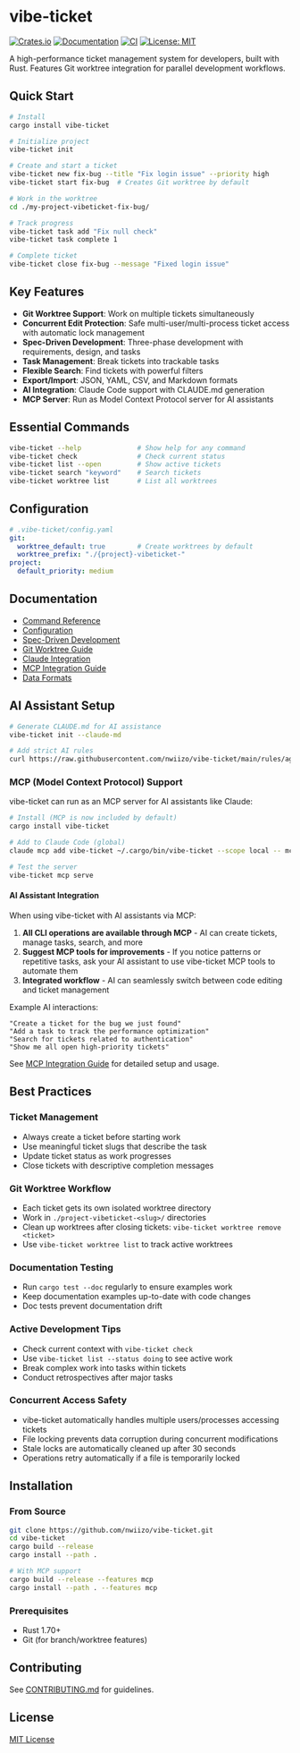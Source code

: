 # vibe-ticket

[![Crates.io](https://img.shields.io/crates/v/vibe-ticket.svg)](https://crates.io/crates/vibe-ticket)
[![Documentation](https://docs.rs/vibe-ticket/badge.svg)](https://docs.rs/vibe-ticket)
[![CI](https://github.com/nwiizo/vibe-ticket/workflows/CI/badge.svg)](https://github.com/nwiizo/vibe-ticket/actions)
[![License: MIT](https://img.shields.io/badge/License-MIT-yellow.svg)](https://opensource.org/licenses/MIT)

A high-performance ticket management system for developers, built with Rust. Features Git worktree integration for parallel development workflows.

## Quick Start

```bash
# Install
cargo install vibe-ticket

# Initialize project
vibe-ticket init

# Create and start a ticket
vibe-ticket new fix-bug --title "Fix login issue" --priority high
vibe-ticket start fix-bug  # Creates Git worktree by default

# Work in the worktree
cd ./my-project-vibeticket-fix-bug/

# Track progress
vibe-ticket task add "Fix null check"
vibe-ticket task complete 1

# Complete ticket
vibe-ticket close fix-bug --message "Fixed login issue"
```

## Key Features

- **Git Worktree Support**: Work on multiple tickets simultaneously
- **Concurrent Edit Protection**: Safe multi-user/multi-process ticket access with automatic lock management
- **Spec-Driven Development**: Three-phase development with requirements, design, and tasks
- **Task Management**: Break tickets into trackable tasks
- **Flexible Search**: Find tickets with powerful filters
- **Export/Import**: JSON, YAML, CSV, and Markdown formats
- **AI Integration**: Claude Code support with CLAUDE.md generation
- **MCP Server**: Run as Model Context Protocol server for AI assistants

## Essential Commands

```bash
vibe-ticket --help              # Show help for any command
vibe-ticket check               # Check current status
vibe-ticket list --open         # Show active tickets
vibe-ticket search "keyword"    # Search tickets
vibe-ticket worktree list       # List all worktrees
```

## Configuration

```yaml
# .vibe-ticket/config.yaml
git:
  worktree_default: true        # Create worktrees by default
  worktree_prefix: "./{project}-vibeticket-"
project:
  default_priority: medium
```

## Documentation

- [Command Reference](docs/commands.md)
- [Configuration](docs/configuration.md)
- [Spec-Driven Development](docs/spec-driven-development.md)
- [Git Worktree Guide](docs/git-worktree.md)
- [Claude Integration](docs/claude-integration.md)
- [MCP Integration Guide](docs/mcp-guide.md)
- [Data Formats](docs/data-formats.md)

## AI Assistant Setup

```bash
# Generate CLAUDE.md for AI assistance
vibe-ticket init --claude-md

# Add strict AI rules
curl https://raw.githubusercontent.com/nwiizo/vibe-ticket/main/rules/agent.md >> CLAUDE.md
```

### MCP (Model Context Protocol) Support

vibe-ticket can run as an MCP server for AI assistants like Claude:

```bash
# Install (MCP is now included by default)
cargo install vibe-ticket

# Add to Claude Code (global)
claude mcp add vibe-ticket ~/.cargo/bin/vibe-ticket --scope local -- mcp serve

# Test the server
vibe-ticket mcp serve
```

#### AI Assistant Integration

When using vibe-ticket with AI assistants via MCP:

1. **All CLI operations are available through MCP** - AI can create tickets, manage tasks, search, and more
2. **Suggest MCP tools for improvements** - If you notice patterns or repetitive tasks, ask your AI assistant to use vibe-ticket MCP tools to automate them
3. **Integrated workflow** - AI can seamlessly switch between code editing and ticket management

Example AI interactions:
```
"Create a ticket for the bug we just found"
"Add a task to track the performance optimization"
"Search for tickets related to authentication"
"Show me all open high-priority tickets"
```

See [MCP Integration Guide](docs/mcp-guide.md) for detailed setup and usage.

## Best Practices

### Ticket Management
- Always create a ticket before starting work
- Use meaningful ticket slugs that describe the task
- Update ticket status as work progresses
- Close tickets with descriptive completion messages

### Git Worktree Workflow
- Each ticket gets its own isolated worktree directory
- Work in `./project-vibeticket-<slug>/` directories
- Clean up worktrees after closing tickets: `vibe-ticket worktree remove <ticket>`
- Use `vibe-ticket worktree list` to track active worktrees

### Documentation Testing
- Run `cargo test --doc` regularly to ensure examples work
- Keep documentation examples up-to-date with code changes
- Doc tests prevent documentation drift

### Active Development Tips
- Check current context with `vibe-ticket check`
- Use `vibe-ticket list --status doing` to see active work
- Break complex work into tasks within tickets
- Conduct retrospectives after major tasks

### Concurrent Access Safety
- vibe-ticket automatically handles multiple users/processes accessing tickets
- File locking prevents data corruption during concurrent modifications
- Stale locks are automatically cleaned up after 30 seconds
- Operations retry automatically if a file is temporarily locked

## Installation

### From Source

```bash
git clone https://github.com/nwiizo/vibe-ticket.git
cd vibe-ticket
cargo build --release
cargo install --path .

# With MCP support
cargo build --release --features mcp
cargo install --path . --features mcp
```

### Prerequisites

- Rust 1.70+
- Git (for branch/worktree features)

## Contributing

See [CONTRIBUTING.md](CONTRIBUTING.md) for guidelines.

## License

[MIT License](LICENSE)
